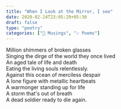 ```yaml
---
title: "When I Look at the Mirror, I see"
date: 2020-02-24T23:05:29+05:30
draft: false
type: "poetry"
categories: ["💭 Musings", "🎶 Poems"]
---
```


Million shimmers of broken glasses  
Singing the dirge of the world they once lived  
An aged tale of life and death  
Eating the living souls relentlessly.  
Against this ocean of merciless despair  
A lone figure with metallic heartbeats  
A warmonger standing up for life  
A storm that's out of breath  
A dead soldier ready to die again.  
